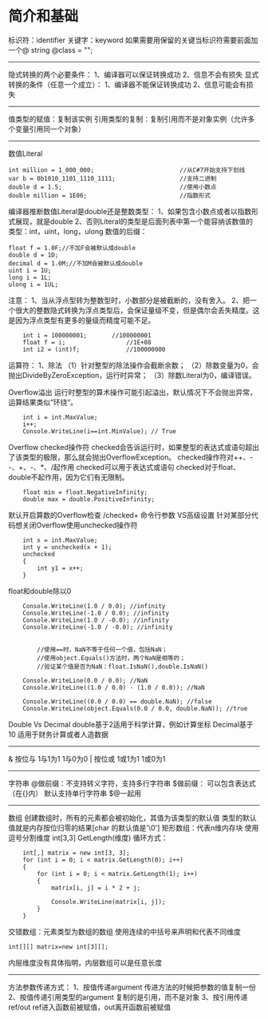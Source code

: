 ﻿# 简介和基础

标识符：identifier
关键字：keyword
如果需要用保留的关键当标识符需要前面加一个@
string @class = "";

------------------------

隐式转换的两个必要条件：
1、编译器可以保证转换成功
2、信息不会有损失
显式转换的条件（任意一个成立）：
1、编译器不能保证转换成功
2、信息可能会有损失
        
------------------------

值类型的赋值：复制该实例
引用类型的复制：复制引用而不是对象实例（允许多个变量引用同一个对象）
                
------------------------

数值Literal
```
int million = 1_000_000;                        //从C#7开始支持下划线
var b = 0b1010_1101_1110_1111;                  //支持二进制
double d = 1.5;                                 //使用小数点 
double million = 1E06;                          //指数形式
```
编译器推断数值Literal是double还是整数类型：
1、如果包含小数点或者以指数形式展现，就是double
2、否则Literal的类型是后面列表中第一个能容纳该数值的类型：int，uint，long，ulong
数值的后缀：
```
float f = 1.0F;//不加F会被默认成double
double d = 1D;
decimal d = 1.0M;//不加M会被默认成double
uint i = 1U;
long i = 1L;
ulong i = 1UL;
```
注意：
1、当从浮点型转为整数型时，小数部分是被截断的，没有舍入。
2、把一个很大的整数隐式转换为浮点类型后，会保证量级不变，但是偶尔会丢失精度。这是因为浮点类型有更多的量级而精度可能不足。
```
    int i = 100000001;		 //100000001
    float f = i;                 //1E+08
    int i2 = (int)f;             //100000000
```
运算符：
1、除法
（1）针对整型的除法操作会截断余数；
（2）除数变量为0，会抛出DivideByZeroException，运行时异常；
（3）除数Literal为0，编译错误。

Overflow溢出
运行时整型的算术操作可能引起溢出，默认情况下不会抛出异常，运算结果类似“环绕”。
```
    int i = int.MaxValue;
    i++;
    Console.WriteLine(i==int.MinValue); // True
```
Overflow checked操作符
checked会告诉运行时，如果整型的表达式或语句超出了该类型的极限，那么就会抛出OverflowException。
checked操作符对++、--、+、-、*、/起作用
checked可以用于表达式或语句
checked对于float、double不起作用，因为它们有无限制。
```
    float min = float.NegativeInfinity;
    double max = double.PositiveInfinity;
```
默认开启算数的Overflow检查
/checked+ 命令行参数
VS高级设置
针对某部分代码想关闭Overflow使用unchecked操作符
```
    int x = int.MaxValue;
    int y = unchecked(x + 1);
    unchecked
    {
        int y1 = x++;
    }
```
float和double除以0
```
    Console.WriteLine(1.0 / 0.0); //infinity
    Console.WriteLine(-1.0 / 0.0); //infinity
    Console.WriteLine(1.0 / -0.0); //infinity
    Console.WriteLine(-1.0 / -0.0); //infinity

            
        //使用==时，NaN不等于任何一个值，包括NaN；
        //使用object.Equals()方法时，两个NaN是相等的；
        //验证某个值是否为NaN：float.IsNaN(),double.IsNaN()
             
    Console.WriteLine(0.0 / 0.0); //NaN
    Console.WriteLine((1.0 / 0.0) - (1.0 / 0.0)); //NaN

    Console.WriteLine((0.0 / 0.0) == double.NaN); //false
    Console.WriteLine(object.Equals(0.0 / 0.0, double.NaN)); //true
```
Double  Vs  Decimal
double基于2适用于科学计算，例如计算坐标
Decimal基于10 适用于财务计算或者人造数据
                        
------------------------

& 按位与 1与1为1    1与0为0
|   按位或 1或1为1    1或0为1 
                                
------------------------
        
字符串
@做前缀：不支持转义字符，支持多行字符串
$做前缀： 可以包含表达式（在{}内） 默认支持单行字符串
$@一起用
                                        
------------------------
        
数组
创建数组时，所有的元素都会被初始化，其值为该类型的默认值
类型的默认值就是内存按位归零的结果[char 的默认值是'\0']
矩形数组：代表n维内存块
使用逗号分割维度 int[3,3]
GetLength(维度)
循环方式：
```
    int[,] matrix = new int[3, 3];
    for (int i = 0; i < matrix.GetLength(0); i++)
    {
        for (int i = 0; i < matrix.GetLength(1); i++)
        {
            matrix[i, j] = i * 2 + j;

            Console.WriteLine(matrix[i, j]);
        }
    }
```
交错数组：元素类型为数组的数组
使用连续的中括号来声明和代表不同维度
```
int[][] matrix=new int[3][];
```
内层维度没有具体指明，内层数组可以是任意长度
                                       
------------------------
        
方法参数传递方式：
1、按值传递argument
传进方法的时候把参数的值复制一份
2、按值传递引用类型的argument 
复制的是引用，而不是对象
3、按引用传递ref/out
ref进入函数前被赋值，out离开函数前被赋值
